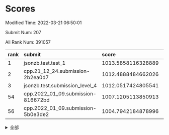 # Scores

Modified Time: 2022-03-21 06:50:01

Submit Num: 207

All Rank Num: 391057

| rank |               submit               |       score        |       sigma        | pk_num |
| :--- | :--------------------------------- | :----------------- | :----------------- | :----- |
| 1    | jsonzb.test.test_1                 | 1013.5858116328889 | 0.7997785067023195 | 7557   |
| 2    | cpp.21_12_24.submission-2b2ea0d7   | 1012.4888484662026 | 0.7739104187519035 | 7561   |
| 3    | jsonzb.test.submission_level_4     | 1012.0517424805541 | 0.7874103641395741 | 7555   |
| 54   | cpp.2022_01_09.submission-816672bd | 1007.1205113850913 | 0.7345121608116454 | 7560   |
| 56   | cpp.2022_01_09.submission-5b0e3de2 | 1004.7942184878996 | 0.7111170188454305 | 7558   |


<details>
<summary>全部</summary>

| rank |                 submit                 |       score        |       sigma        | pk_num |
| :--- | :------------------------------------- | :----------------- | :----------------- | :----- |
| 1    | jsonzb.test.test_1                     | 1013.5858116328889 | 0.7997785067023195 | 7557   |
| 2    | cpp.21_12_24.submission-2b2ea0d7       | 1012.4888484662026 | 0.7739104187519035 | 7561   |
| 3    | jsonzb.test.submission_level_4         | 1012.0517424805541 | 0.7874103641395741 | 7555   |
| 4    | gobigger.level_3.submission_level_3_0  | 1011.7700883975332 | 0.7731986779815464 | 7557   |
| 5    | gobigger.level_3.submission_level_3_15 | 1011.6423253021733 | 0.7769317452336565 | 7556   |
| 6    | gobigger.level_3.submission_level_3_2  | 1011.5928213748243 | 0.7623867936914718 | 7558   |
| 7    | gobigger.level_3.submission_level_3_6  | 1011.5533400210177 | 0.7541040995130499 | 7557   |
| 8    | gobigger.level_3.submission_level_3_36 | 1011.4509446133203 | 0.7576046546380194 | 7553   |
| 9    | gobigger.level_3.submission_level_3_29 | 1011.3375298230726 | 0.7522109583505159 | 7558   |
| 10   | gobigger.level_3.submission_level_3_43 | 1011.3181238006578 | 0.7543704821119698 | 7556   |
| 11   | gobigger.level_3.submission_level_3_26 | 1011.1438527672054 | 0.7721318363556164 | 7558   |
| 12   | gobigger.level_3.submission_level_3_7  | 1010.9240217199495 | 0.7927923384090763 | 7559   |
| 13   | gobigger.level_3.submission_level_3_47 | 1010.6534737048863 | 0.7491769476221815 | 7558   |
| 14   | gobigger.level_3.submission_level_3_10 | 1010.6235819190003 | 0.754451505222346  | 7559   |
| 15   | gobigger.level_3.submission_level_3_3  | 1010.5154945879812 | 0.7715154196622925 | 7551   |
| 16   | gobigger.level_3.submission_level_3_46 | 1010.3843316236062 | 0.7587054538671577 | 7560   |
| 17   | gobigger.level_3.submission_level_3_21 | 1010.3258383078243 | 0.7549205805019998 | 7555   |
| 18   | gobigger.level_3.submission_level_3_31 | 1010.2399597894677 | 0.746729270870957  | 7555   |
| 19   | gobigger.level_3.submission_level_3_35 | 1010.2350993196645 | 0.7785334427487939 | 7553   |
| 20   | gobigger.level_3.submission_level_3_45 | 1010.2287176434709 | 0.767153200817094  | 7559   |
| 21   | gobigger.level_3.submission_level_3_11 | 1010.1155852682314 | 0.7725283183968216 | 7559   |
| 22   | gobigger.level_3.submission_level_3_49 | 1010.0948933780136 | 0.760095423807545  | 7558   |
| 23   | gobigger.level_3.submission_level_3_4  | 1010.0899182552168 | 0.7673753894660041 | 7558   |
| 24   | gobigger.level_3.submission_level_3_44 | 1010.0664939608262 | 0.7556339220081648 | 7553   |
| 25   | gobigger.level_3.submission_level_3_5  | 1010.0309898625883 | 0.7488384596315899 | 7562   |
| 26   | gobigger.level_3.submission_level_3_33 | 1010.0235172327116 | 0.7596581391483772 | 7557   |
| 27   | gobigger.level_3.submission_level_3_17 | 1009.9455143918317 | 0.7532422898053155 | 7558   |
| 28   | gobigger.level_3.submission_level_3_8  | 1009.8962253090309 | 0.7767548761849746 | 7561   |
| 29   | gobigger.level_3.submission_level_3_14 | 1009.8551231055675 | 0.7397632967022012 | 7557   |
| 30   | gobigger.level_3.submission_level_3_23 | 1009.8489654637754 | 0.7499228778527045 | 7554   |
| 31   | gobigger.level_3.submission_level_3_12 | 1009.8133983172136 | 0.7555597022771474 | 7559   |
| 32   | gobigger.level_3.submission_level_3_37 | 1009.8093958661324 | 0.7779913054028286 | 7560   |
| 33   | gobigger.level_3.submission_level_3_22 | 1009.801038261284  | 0.7485269840159294 | 7561   |
| 34   | gobigger.level_3.submission_level_3_19 | 1009.7390820115423 | 0.7320424584227353 | 7558   |
| 35   | gobigger.level_3.submission_level_3_16 | 1009.737231995153  | 0.7635187414475958 | 7556   |
| 36   | gobigger.level_3.submission_level_3_34 | 1009.6979253173578 | 0.7621349749936214 | 7560   |
| 37   | gobigger.level_3.submission_level_3_18 | 1009.6748827949963 | 0.7597063708189545 | 7557   |
| 38   | gobigger.level_3.submission_level_3_1  | 1009.6395189361101 | 0.7312301501136477 | 7556   |
| 39   | gobigger.level_3.submission_level_3_20 | 1009.5640079448555 | 0.7298322265541757 | 7557   |
| 40   | gobigger.level_3.submission_level_3_39 | 1009.5613858086118 | 0.7373510676404365 | 7556   |
| 41   | gobigger.level_3.submission_level_3_28 | 1009.4966067229498 | 0.7353342548886498 | 7554   |
| 42   | gobigger.level_3.submission_level_3_27 | 1009.3467872667916 | 0.7456031878621557 | 7558   |
| 43   | gobigger.level_3.submission_level_3_9  | 1009.1827249833041 | 0.7451916516496331 | 7559   |
| 44   | gobigger.level_3.submission_level_3_24 | 1009.1663442343948 | 0.7690837968664412 | 7558   |
| 45   | gobigger.level_3.submission_level_3_42 | 1009.099686064049  | 0.7517754560886625 | 7554   |
| 46   | gobigger.level_3.submission_level_3_40 | 1009.016415735761  | 0.7351373459081146 | 7559   |
| 47   | gobigger.level_3.submission_level_3_38 | 1008.9877324244187 | 0.7586822215818113 | 7559   |
| 48   | gobigger.level_3.submission_level_3_30 | 1008.9800396007013 | 0.7697493229896656 | 7558   |
| 49   | gobigger.level_3.submission_level_3_41 | 1008.8903672828949 | 0.7518850118607351 | 7549   |
| 50   | gobigger.level_3.submission_level_3_13 | 1008.8836630037067 | 0.7433838745133237 | 7558   |
| 51   | gobigger.level_3.submission_level_3_25 | 1008.3870579824325 | 0.738817361503702  | 7564   |
| 52   | gobigger.level_3.submission_level_3_32 | 1008.2901631627901 | 0.730793113703451  | 7555   |
| 53   | gobigger.level_3.submission_level_3_48 | 1008.1897783685789 | 0.7467809727997262 | 7556   |
| 54   | cpp.2022_01_09.submission-816672bd     | 1007.1205113850913 | 0.7345121608116454 | 7560   |
| 55   | gobigger.level_1.submission_level_1_3  | 1004.9431825249743 | 0.7244608840019227 | 7556   |
| 56   | cpp.2022_01_09.submission-5b0e3de2     | 1004.7942184878996 | 0.7111170188454305 | 7558   |
| 57   | gobigger.level_1.submission_level_1_8  | 1004.2492960196784 | 0.7182926084373986 | 7557   |
| 58   | gobigger.level_1.submission_level_1_27 | 1004.1784639862127 | 0.7021991903991649 | 7563   |
| 59   | gobigger.level_1.submission_level_1_1  | 1004.1287202338217 | 0.7196596613490961 | 7559   |
| 60   | gobigger.level_1.submission_level_1_49 | 1004.0494929215573 | 0.7072852452069538 | 7557   |
| 61   | gobigger.level_1.submission_level_1_45 | 1004.0378352343371 | 0.715115323560479  | 7558   |
| 62   | gobigger.level_1.submission_level_1_13 | 1004.0365910009376 | 0.7143675761721807 | 7554   |
| 63   | gobigger.level_1.submission_level_1_19 | 1004.0276000590366 | 0.7173867489675387 | 7556   |
| 64   | gobigger.level_1.submission_level_1_26 | 1004.0155004180561 | 0.7171249090446233 | 7557   |
| 65   | gobigger.level_1.submission_level_1_5  | 1003.9622342731424 | 0.7130062940431827 | 7560   |
| 66   | gobigger.level_1.submission_level_1_37 | 1003.9588914843031 | 0.7328366542996078 | 7554   |
| 67   | gobigger.level_1.submission_level_1_35 | 1003.9427060273181 | 0.7264480609784632 | 7555   |
| 68   | gobigger.level_1.submission_level_1_17 | 1003.8805910408897 | 0.7351377573813389 | 7558   |
| 69   | gobigger.level_1.submission_level_1_21 | 1003.8540106111251 | 0.7178399392987086 | 7556   |
| 70   | gobigger.level_1.submission_level_1_46 | 1003.8001060104316 | 0.7169080308977034 | 7555   |
| 71   | gobigger.level_1.submission_level_1_24 | 1003.7552781178786 | 0.7163100214927515 | 7559   |
| 72   | gobigger.level_1.submission_level_1_38 | 1003.6297807917392 | 0.7159195981522684 | 7559   |
| 73   | gobigger.level_1.submission_level_1_41 | 1003.6169331187833 | 0.7306493908893397 | 7559   |
| 74   | gobigger.level_1.submission_level_1_43 | 1003.5784856210653 | 0.7131955690896996 | 7560   |
| 75   | gobigger.level_1.submission_level_1_2  | 1003.540328877654  | 0.7065583977861563 | 7560   |
| 76   | gobigger.level_1.submission_level_1_34 | 1003.5299136461368 | 0.7020551329556691 | 7554   |
| 77   | gobigger.level_1.submission_level_1_0  | 1003.4726336788428 | 0.7133590009756943 | 7551   |
| 78   | gobigger.level_1.submission_level_1_40 | 1003.409572143542  | 0.7215811302027911 | 7555   |
| 79   | gobigger.level_1.submission_level_1_15 | 1003.4026737220786 | 0.7103960556056523 | 7556   |
| 80   | gobigger.level_1.submission_level_1_18 | 1003.3389031162648 | 0.7153452443290579 | 7549   |
| 81   | gobigger.level_1.submission_level_1_36 | 1003.2669497549052 | 0.7193700254926484 | 7560   |
| 82   | gobigger.level_1.submission_level_1_29 | 1003.2520944716975 | 0.7171413447263908 | 7560   |
| 83   | gobigger.level_1.submission_level_1_28 | 1003.2381274282116 | 0.713131842215929  | 7562   |
| 84   | gobigger.level_1.submission_level_1_4  | 1003.1918605817963 | 0.7170856878144358 | 7560   |
| 85   | gobigger.level_1.submission_level_1_23 | 1003.1665080096668 | 0.7207546423948268 | 7555   |
| 86   | gobigger.level_1.submission_level_1_47 | 1003.1401741662517 | 0.7195807925603538 | 7555   |
| 87   | gobigger.level_1.submission_level_1_20 | 1003.1351015247508 | 0.7144576626396515 | 7554   |
| 88   | gobigger.level_1.submission_level_1_25 | 1003.1244540269587 | 0.7161869986073381 | 7559   |
| 89   | gobigger.level_1.submission_level_1_11 | 1003.1103357727159 | 0.7166223462471165 | 7559   |
| 90   | gobigger.level_1.submission_level_1_42 | 1003.0977054750792 | 0.7170481540496547 | 7557   |
| 91   | gobigger.level_1.submission_level_1_33 | 1003.0952865002888 | 0.7089305248117228 | 7554   |
| 92   | gobigger.level_1.submission_level_1_22 | 1003.0341023043877 | 0.7158674554444947 | 7559   |
| 93   | gobigger.level_1.submission_level_1_30 | 1002.920892008276  | 0.7203862376656057 | 7560   |
| 94   | gobigger.level_1.submission_level_1_9  | 1002.9073992029778 | 0.7248300621660881 | 7560   |
| 95   | gobigger.level_1.submission_level_1_16 | 1002.8611176961718 | 0.7126504124304132 | 7550   |
| 96   | gobigger.level_1.submission_level_1_7  | 1002.7215050429138 | 0.7115061072728452 | 7554   |
| 97   | gobigger.level_1.submission_level_1_31 | 1002.7139768339545 | 0.7241177485858145 | 7558   |
| 98   | gobigger.level_1.submission_level_1_44 | 1002.7073148034816 | 0.7120332519618339 | 7562   |
| 99   | gobigger.level_1.submission_level_1_14 | 1002.6292815968065 | 0.7210421167810679 | 7564   |
| 100  | gobigger.level_1.submission_level_1_48 | 1002.6209117744762 | 0.7115424497302352 | 7555   |
| 101  | gobigger.level_1.submission_level_1_32 | 1002.6016952211774 | 0.7164706400071028 | 7551   |
| 102  | gobigger.level_1.submission_level_1_12 | 1002.3312355758177 | 0.7096579780817138 | 7560   |
| 103  | gobigger.level_1.submission_level_1_39 | 1002.2943103336195 | 0.7143839123608418 | 7554   |
| 104  | gobigger.level_1.submission_level_1_6  | 1002.2146609086315 | 0.715192020711209  | 7557   |
| 105  | gobigger.level_1.submission_level_1_10 | 1001.7502136002649 | 0.7101622170957    | 7554   |
| 106  | gobigger.random.submission_random_34   | 997.1341566263761  | 0.7073213670853641 | 7554   |
| 107  | gobigger.random.submission_random_19   | 996.8431620226148  | 0.7162807991942537 | 7558   |
| 108  | gobigger.random.submission_random_30   | 996.8321160040884  | 0.7017580268026404 | 7557   |
| 109  | gobigger.random.submission_random_45   | 996.771184350397   | 0.713728458899101  | 7546   |
| 110  | gobigger.random.submission_random_48   | 996.759353361039   | 0.7083242209931387 | 7559   |
| 111  | gobigger.random.submission_random_1    | 996.7498720959195  | 0.7163467706948967 | 7556   |
| 112  | gobigger.random.submission_random_7    | 996.7308282960183  | 0.7119785201016129 | 7557   |
| 113  | gobigger.random.submission_random_3    | 996.6072645738839  | 0.706805377857895  | 7554   |
| 114  | gobigger.random.submission_random_28   | 996.6012208629353  | 0.7139437662218339 | 7559   |
| 115  | gobigger.random.submission_random_22   | 996.4294399583464  | 0.6989623618185254 | 7557   |
| 116  | gobigger.random.submission_random_13   | 996.340272178506   | 0.7017089911072418 | 7553   |
| 117  | gobigger.random.submission_random_36   | 996.3261544812497  | 0.7248634837259966 | 7557   |
| 118  | gobigger.random.submission_random_16   | 996.3179383777557  | 0.7003300823924969 | 7559   |
| 119  | gobigger.random.submission_random_42   | 996.3014521242623  | 0.7190171543811337 | 7552   |
| 120  | gobigger.random.submission_random_12   | 996.229911835045   | 0.7118788413363817 | 7555   |
| 121  | gobigger.random.submission_random_20   | 996.2281122380589  | 0.7040751022989379 | 7553   |
| 122  | gobigger.random.submission_random_9    | 996.1676429751465  | 0.718869861402627  | 7558   |
| 123  | gobigger.random.submission_random_18   | 996.1667158246012  | 0.7275275642806859 | 7552   |
| 124  | gobigger.random.submission_random_33   | 996.1132594691749  | 0.7125039301760642 | 7554   |
| 125  | gobigger.random.submission_random_47   | 996.0874807905894  | 0.7114774439618691 | 7553   |
| 126  | gobigger.random.submission_random_21   | 996.0803486300017  | 0.719889431990298  | 7557   |
| 127  | gobigger.random.submission_random_44   | 996.0628624838032  | 0.700453061093935  | 7552   |
| 128  | gobigger.random.submission_random_2    | 996.0012775870517  | 0.714809894574681  | 7559   |
| 129  | gobigger.random.submission_random_31   | 996.001108576165   | 0.7032688696606985 | 7559   |
| 130  | gobigger.random.submission_random_0    | 995.9535994425094  | 0.7233640520319706 | 7557   |
| 131  | gobigger.random.submission_random_26   | 995.9498431523607  | 0.7115111424722217 | 7555   |
| 132  | gobigger.random.submission_random_17   | 995.8804426027463  | 0.7020372490649123 | 7560   |
| 133  | gobigger.random.submission_random_24   | 995.8742552306583  | 0.7094666458408276 | 7556   |
| 134  | gobigger.random.submission_random_25   | 995.8678368956799  | 0.7088704484565865 | 7556   |
| 135  | gobigger.random.submission_random_39   | 995.808248844765   | 0.7185213448207322 | 7555   |
| 136  | gobigger.random.submission_random_38   | 995.7952075862346  | 0.6960293064128689 | 7556   |
| 137  | gobigger.random.submission_random_37   | 995.7949432777417  | 0.7061120504344384 | 7558   |
| 138  | gobigger.random.submission_random_11   | 995.7861509308813  | 0.7110335452775456 | 7559   |
| 139  | gobigger.random.submission_random_15   | 995.7719925558646  | 0.7152606103019801 | 7559   |
| 140  | gobigger.random.submission_random_14   | 995.7705490163287  | 0.7141815086901635 | 7557   |
| 141  | gobigger.random.submission_random_49   | 995.6342438206752  | 0.709806194759334  | 7558   |
| 142  | gobigger.random.submission_random_41   | 995.6121735646487  | 0.7131655618315482 | 7555   |
| 143  | gobigger.random.submission_random_43   | 995.6043593959457  | 0.7117792792655763 | 7558   |
| 144  | gobigger.random.submission_random_10   | 995.5801358386836  | 0.7150177972961878 | 7556   |
| 145  | gobigger.random.submission_random_27   | 995.5694443590137  | 0.7027241672947073 | 7561   |
| 146  | gobigger.random.submission_random_23   | 995.5262081835316  | 0.7313279285540791 | 7551   |
| 147  | gobigger.random.submission_random_8    | 995.3329152169583  | 0.7271850034563174 | 7554   |
| 148  | gobigger.random.submission_random_32   | 995.2415568152434  | 0.7063561616999806 | 7554   |
| 149  | gobigger.random.submission_random_5    | 995.2408252741452  | 0.7070193149097702 | 7557   |
| 150  | gobigger.random.submission_random_6    | 995.1958620728933  | 0.7108021320711317 | 7554   |
| 151  | gobigger.random.submission_random_35   | 995.1939877103316  | 0.7208569007144878 | 7558   |
| 152  | gobigger.random.submission_random_4    | 995.0705268438467  | 0.7221081040425744 | 7553   |
| 153  | gobigger.random.submission_random_40   | 994.9793390154005  | 0.7280433055040723 | 7560   |
| 154  | gobigger.random.submission_random_46   | 994.9011326260206  | 0.7085751964735418 | 7562   |
| 155  | gobigger.random.submission_random_29   | 994.1675336123837  | 0.7443552398296038 | 7552   |
| 156  | gobigger.level_2.submission_level_2_5  | 994.0163766394359  | 0.7178679057194836 | 7554   |
| 157  | gobigger.level_2.submission_level_2_44 | 993.8808630204941  | 0.7517294527427348 | 7560   |
| 158  | gobigger.level_2.submission_level_2_32 | 993.7554539242027  | 0.7144525344919448 | 7558   |
| 159  | gobigger.level_2.submission_level_2_37 | 993.6575376352347  | 0.7266678318438199 | 7556   |
| 160  | gobigger.level_2.submission_level_2_18 | 993.2461441048755  | 0.7213903545531767 | 7560   |
| 161  | gobigger.level_2.submission_level_2_30 | 993.1937546437313  | 0.7246487612142414 | 7557   |
| 162  | gobigger.level_2.submission_level_2_38 | 993.1679434001956  | 0.7369529980456919 | 7556   |
| 163  | gobigger.level_2.submission_level_2_1  | 993.0100139286127  | 0.7380680952377505 | 7560   |
| 164  | gobigger.level_2.submission_level_2_10 | 992.9983112298293  | 0.7318700579675961 | 7556   |
| 165  | gobigger.level_2.submission_level_2_14 | 992.9830643840481  | 0.7479065533645829 | 7559   |
| 166  | gobigger.level_2.submission_level_2_13 | 992.9078343982486  | 0.7349672138708435 | 7558   |
| 167  | gobigger.level_2.submission_level_2_0  | 992.7840344590174  | 0.7358499347734913 | 7554   |
| 168  | gobigger.level_2.submission_level_2_27 | 992.6556919834367  | 0.7482573535128022 | 7556   |
| 169  | gobigger.level_2.submission_level_2_24 | 992.5737766816726  | 0.7383177929303916 | 7556   |
| 170  | gobigger.level_2.submission_level_2_42 | 992.567311200486   | 0.7432509403301127 | 7562   |
| 171  | gobigger.level_2.submission_level_2_28 | 992.5176020739984  | 0.7321108638607305 | 7556   |
| 172  | gobigger.level_2.submission_level_2_26 | 992.4763452276558  | 0.7214919054617788 | 7554   |
| 173  | gobigger.level_2.submission_level_2_49 | 992.4162947897036  | 0.7446565162668569 | 7553   |
| 174  | gobigger.level_2.submission_level_2_34 | 992.3588122458498  | 0.7422838953156189 | 7555   |
| 175  | gobigger.level_2.submission_level_2_40 | 992.32354287054    | 0.7416735751909175 | 7558   |
| 176  | gobigger.level_2.submission_level_2_8  | 992.1999288627168  | 0.7424969953981024 | 7558   |
| 177  | gobigger.level_2.submission_level_2_33 | 992.1718532709831  | 0.7357485385623779 | 7556   |
| 178  | gobigger.level_2.submission_level_2_20 | 992.1430343756579  | 0.7458844027877206 | 7559   |
| 179  | gobigger.level_2.submission_level_2_45 | 992.0614937498236  | 0.7355082571207359 | 7561   |
| 180  | gobigger.level_2.submission_level_2_39 | 992.0388866884822  | 0.7485986322539144 | 7556   |
| 181  | gobigger.level_2.submission_level_2_22 | 991.9708936640578  | 0.7509280136526146 | 7561   |
| 182  | gobigger.level_2.submission_level_2_7  | 991.7619906015987  | 0.7444794518273694 | 7556   |
| 183  | gobigger.level_2.submission_level_2_17 | 991.7401971067651  | 0.7664748464884775 | 7557   |
| 184  | gobigger.level_2.submission_level_2_19 | 991.7311639982423  | 0.7479143466655155 | 7557   |
| 185  | gobigger.level_2.submission_level_2_46 | 991.7298773637386  | 0.7556852348011001 | 7558   |
| 186  | gobigger.level_2.submission_level_2_4  | 991.711064715892   | 0.7611873458897153 | 7552   |
| 187  | gobigger.level_2.submission_level_2_6  | 991.6927727080352  | 0.7494954383596719 | 7557   |
| 188  | gobigger.level_2.submission_level_2_2  | 991.678024400687   | 0.7512243764885411 | 7561   |
| 189  | gobigger.level_2.submission_level_2_23 | 991.6483381396317  | 0.7639664899156482 | 7551   |
| 190  | gobigger.level_2.submission_level_2_43 | 991.6407143813523  | 0.7569733249296252 | 7560   |
| 191  | gobigger.level_2.submission_level_2_47 | 991.6002887291522  | 0.7670525727043254 | 7552   |
| 192  | gobigger.level_2.submission_level_2_16 | 991.5900319301522  | 0.7414639681130928 | 7556   |
| 193  | gobigger.level_2.submission_level_2_35 | 991.5335878618042  | 0.748567194268064  | 7556   |
| 194  | gobigger.level_2.submission_level_2_21 | 991.522943871979   | 0.7579714365796745 | 7556   |
| 195  | gobigger.level_2.submission_level_2_11 | 991.4224085689771  | 0.7737921867084537 | 7552   |
| 196  | gobigger.level_2.submission_level_2_29 | 991.4080931676874  | 0.748240315726835  | 7555   |
| 197  | gobigger.level_2.submission_level_2_3  | 991.3990556133652  | 0.7541033737259125 | 7557   |
| 198  | gobigger.level_2.submission_level_2_48 | 991.2991299603576  | 0.7552518029315098 | 7557   |
| 199  | gobigger.level_2.submission_level_2_15 | 991.2976199965896  | 0.7472905753689658 | 7554   |
| 200  | gobigger.level_2.submission_level_2_31 | 991.1275378807925  | 0.7771149688000354 | 7555   |
| 201  | gobigger.level_2.submission_level_2_9  | 990.9578239372813  | 0.7564237464051632 | 7556   |
| 202  | gobigger.level_2.submission_level_2_25 | 990.8269302700342  | 0.775905474546326  | 7553   |
| 203  | gobigger.level_2.submission_level_2_12 | 990.817009779022   | 0.755236726052058  | 7557   |
| 204  | gobigger.level_2.submission_level_2_41 | 990.291047189516   | 0.769211242498413  | 7551   |
| 205  | gobigger.level_2.submission_level_2_36 | 989.9332899334781  | 0.7577054424406398 | 7552   |
| 206  | gobigger.none.submission_none_1        | 974.7596559046524  | 1.6885194013228961 | 7556   |
| 207  | gobigger.none.submission_none_0        | 974.6976388573152  | 1.4971103981347123 | 7556   |

</details>